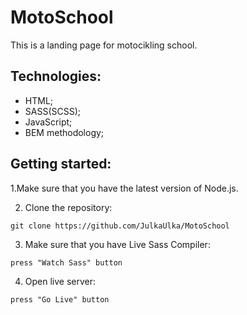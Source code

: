 # MotoSchool
This is a landing page for motocikling school.


## Technologies:

- HTML;
- SASS(SCSS);
- JavaScript;
- BEM methodology;


## Getting started:
1.Make sure that you have the latest version of Node.js. 

2. Clone the repository:

```git clone https://github.com/JulkaUlka/MotoSchool```

3. Make sure that you have Live Sass Compiler:

```press "Watch Sass" button```

4. Open live server:

```press "Go Live" button```